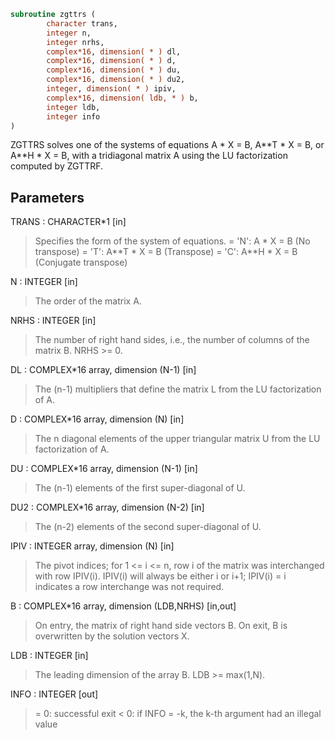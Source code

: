 ```fortran
subroutine zgttrs (
        character trans,
        integer n,
        integer nrhs,
        complex*16, dimension( * ) dl,
        complex*16, dimension( * ) d,
        complex*16, dimension( * ) du,
        complex*16, dimension( * ) du2,
        integer, dimension( * ) ipiv,
        complex*16, dimension( ldb, * ) b,
        integer ldb,
        integer info
)
```

ZGTTRS solves one of the systems of equations
A \* X = B,  A\*\*T \* X = B,  or  A\*\*H \* X = B,
with a tridiagonal matrix A using the LU factorization computed
by ZGTTRF.

## Parameters
TRANS : CHARACTER\*1 [in]
> Specifies the form of the system of equations.
> = 'N':  A \* X = B     (No transpose)
> = 'T':  A\*\*T \* X = B  (Transpose)
> = 'C':  A\*\*H \* X = B  (Conjugate transpose)

N : INTEGER [in]
> The order of the matrix A.

NRHS : INTEGER [in]
> The number of right hand sides, i.e., the number of columns
> of the matrix B.  NRHS >= 0.

DL : COMPLEX\*16 array, dimension (N-1) [in]
> The (n-1) multipliers that define the matrix L from the
> LU factorization of A.

D : COMPLEX\*16 array, dimension (N) [in]
> The n diagonal elements of the upper triangular matrix U from
> the LU factorization of A.

DU : COMPLEX\*16 array, dimension (N-1) [in]
> The (n-1) elements of the first super-diagonal of U.

DU2 : COMPLEX\*16 array, dimension (N-2) [in]
> The (n-2) elements of the second super-diagonal of U.

IPIV : INTEGER array, dimension (N) [in]
> The pivot indices; for 1 <= i <= n, row i of the matrix was
> interchanged with row IPIV(i).  IPIV(i) will always be either
> i or i+1; IPIV(i) = i indicates a row interchange was not
> required.

B : COMPLEX\*16 array, dimension (LDB,NRHS) [in,out]
> On entry, the matrix of right hand side vectors B.
> On exit, B is overwritten by the solution vectors X.

LDB : INTEGER [in]
> The leading dimension of the array B.  LDB >= max(1,N).

INFO : INTEGER [out]
> = 0:  successful exit
> < 0:  if INFO = -k, the k-th argument had an illegal value
